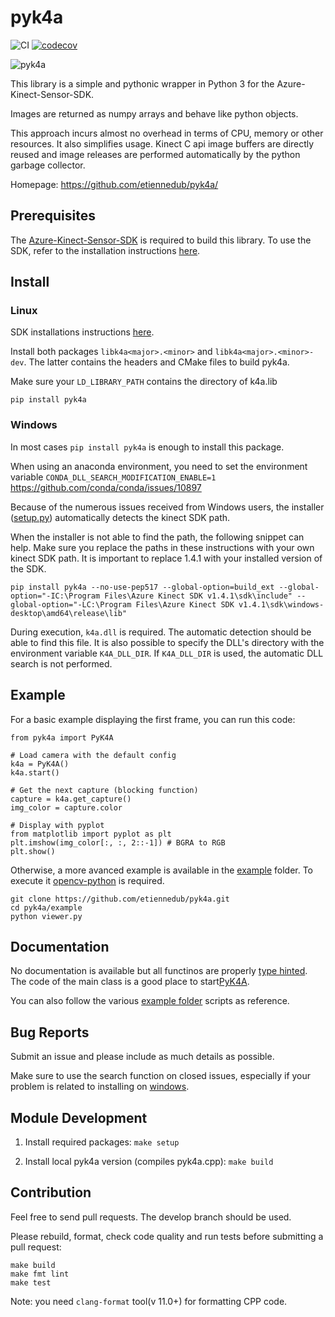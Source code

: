 # pyk4a

![CI](https://github.com/etiennedub/pyk4a/workflows/CI/badge.svg)
[![codecov](https://codecov.io/gh/etiennedub/pyk4a/branch/master/graph/badge.svg)](https://codecov.io/gh/etiennedub/pyk4a)

![pyk4a](https://github.com/etiennedub/pyk4a/raw/master/figs/pyk4a_logo.png) 


This library is a simple and pythonic wrapper in Python 3 for the Azure-Kinect-Sensor-SDK.

Images are returned as numpy arrays and behave like python objects.

This approach incurs almost no overhead in terms of CPU, memory or other resources.
It also simplifies usage. Kinect C api image buffers are directly reused and image releases are performed automatically by the python garbage collector.

Homepage: https://github.com/etiennedub/pyk4a/

## Prerequisites
The [Azure-Kinect-Sensor-SDK](https://github.com/microsoft/Azure-Kinect-Sensor-SDK) is required to build this library.
To use the SDK, refer to the installation instructions [here](https://github.com/microsoft/Azure-Kinect-Sensor-SDK/blob/develop/docs/usage.md).


## Install

### Linux

SDK installations instructions [here](https://docs.microsoft.com/en-us/azure/kinect-dk/sensor-sdk-download#linux-installation-instructions). 

Install both packages `libk4a<major>.<minor>` and `libk4a<major>.<minor>-dev`. The latter contains the headers and CMake files to build pyk4a.

Make sure your `LD_LIBRARY_PATH` contains the directory of k4a.lib

```shell
pip install pyk4a
```

### Windows

In most cases `pip install pyk4a` is enough to install this package.

When using an anaconda environment, you need to set the environment variable `CONDA_DLL_SEARCH_MODIFICATION_ENABLE=1` https://github.com/conda/conda/issues/10897

Because of the numerous issues received from Windows users, the installer ([setup.py](setup.py)) automatically detects the kinect SDK path.

When the installer is not able to find the path, the following snippet can help.
Make sure you replace the paths in these instructions with your own kinect SDK path. It is important to replace 1.4.1 with your installed version of the SDK.
```shell
pip install pyk4a --no-use-pep517 --global-option=build_ext --global-option="-IC:\Program Files\Azure Kinect SDK v1.4.1\sdk\include" --global-option="-LC:\Program Files\Azure Kinect SDK v1.4.1\sdk\windows-desktop\amd64\release\lib"
```

During execution, `k4a.dll` is required. The automatic detection should be able to find this file.
It is also possible to specify the DLL's directory with the environment variable `K4A_DLL_DIR`.
If `K4A_DLL_DIR` is used, the automatic DLL search is not performed.

## Example

For a basic example displaying the first frame, you can run this code:

```
from pyk4a import PyK4A

# Load camera with the default config
k4a = PyK4A()
k4a.start()

# Get the next capture (blocking function)
capture = k4a.get_capture()
img_color = capture.color

# Display with pyplot
from matplotlib import pyplot as plt
plt.imshow(img_color[:, :, 2::-1]) # BGRA to RGB
plt.show()
```

Otherwise, a more avanced example is available in the [example](https://github.com/etiennedub/pyk4a/tree/master/example) folder.
To execute it [opencv-python](https://github.com/skvark/opencv-python) is required.
```
git clone https://github.com/etiennedub/pyk4a.git
cd pyk4a/example
python viewer.py
```

## Documentation

No documentation is available but all functinos are properly [type hinted](https://docs.python.org/3/library/typing.html).
The code of the main class is a good place to start[PyK4A](https://github.com/etiennedub/pyk4a/blob/master/pyk4a/pyk4a.py).

You can also follow the various [example folder](example) scripts as reference.


## Bug Reports
Submit an issue and please include as much details as possible.

Make sure to use the search function on closed issues, especially if your problem is related to installing on [windows](https://github.com/etiennedub/pyk4a/issues?q=windows+).


## Module Development

1) Install required packages: `make setup`

2) Install local pyk4a version (compiles pyk4a.cpp): `make build`

## Contribution

Feel free to send pull requests. The develop branch should be used.

Please rebuild, format, check code quality and run tests before submitting a pull request:
```shell script
make build
make fmt lint
make test
```

Note: you need `clang-format` tool(v 11.0+) for formatting CPP code. 
